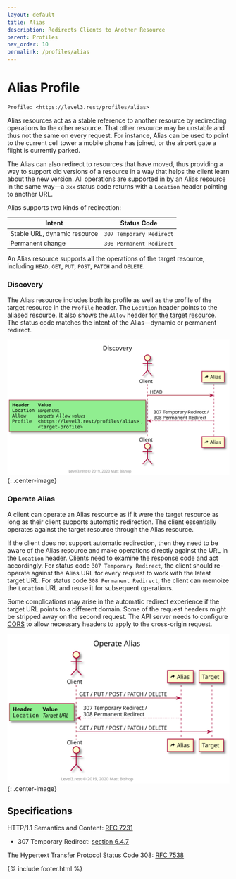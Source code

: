 ```yaml
---
layout: default
title: Alias
description: Redirects Clients to Another Resource
parent: Profiles
nav_order: 10
permalink: /profiles/alias
---
```

# Alias Profile

```
Profile: <https://level3.rest/profiles/alias>
```

Alias resources act as a stable reference to another resource by redirecting operations to the other resource. That other resource may be unstable and thus not the same on every request. For instance, Alias can be used to point to the current cell tower a mobile phone has joined, or the airport gate a flight is currently parked.

The Alias can also redirect to resources that have moved, thus providing a way to support old versions of a resource in a way that helps the client learn about the new version. All operations are supported in by an Alias resource in the same way—a `3xx` status code returns with a `Location` header pointing to another URL.

Alias supports two kinds of redirection:

| Intent                       | Status Code              |
| ---------------------------- | ------------------------ |
| Stable URL, dynamic resource | `307 Temporary Redirect` |
| Permanent change             | `308 Permanent Redirect` |

An Alias resource supports all the operations of the target resource, including `HEAD`, `GET`, `PUT`, `POST`, `PATCH` and `DELETE`.

### Discovery

The Alias resource includes both its profile as well as the profile of the target resource in the `Profile` header. The `Location` header points to the aliased resource. It also shows the `Allow` header <u>for the target resource</u>. The status code matches the intent of the Alias—dynamic or permanent redirect.

![](alias/discovery.svg){: .center-image}

### Operate Alias

A client can operate an Alias resource as if it were the target resource as long as their client supports automatic redirection. The client essentially operates against the target resource through the Alias resource.

If the client does not support automatic redirection, then they need to be aware of the Alias resource and make operations directly against the URL in the `Location` header. Clients need to examine the response code and act accordingly. For status code `307 Temporary Redirect`, the client should re-operate against the Alias URL for every request to work with the latest target URL. For status code `308 Permanent Redirect`, the client can memoize the `Location` URL and reuse it for subsequent operations.

Some complications may arise in the automatic redirect experience if the target URL points to a different domain. Some of the request headers might be stripped away on the second request. The API server needs to configure [CORS](https://www.w3.org/TR/cors/) to allow necessary headers to apply to the cross-origin request.

![](alias/operate.svg){: .center-image}

## Specifications

HTTP/1.1 Semantics and Content: [RFC 7231](https://tools.ietf.org/html/rfc7231)

- 307 Temporary Redirect: [section 6.4.7](https://tools.ietf.org/html/rfc7231#section-6.4.7)

The Hypertext Transfer Protocol Status Code 308: [RFC 7538](https://tools.ietf.org/html/rfc7538)

{% include footer.html %}
